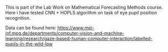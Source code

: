 This is part of the Lab Work on Mathematical Forecasting Methods course.
Here i have tested CNN + HOPLS algorithm on task of eye pupil position recognition.

Data can be found here: https://www.mpi-inf.mpg.de/departments/computer-vision-and-machine-learning/research/gaze-based-human-computer-interaction/labelled-pupils-in-the-wild-lpw





